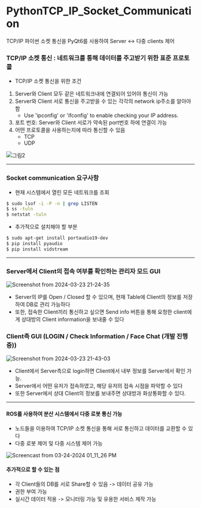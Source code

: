 # PythonTCP_IP_Socket_Communication
TCP/IP 파이썬 소켓 통신을 PyQt6를 사용하여 Server &lt;-> 다중 clients 제어 

### TCP/IP 소켓 통신 :  네트워크를 통해 데이터를 주고받기 위한 표준 프로토콜

- TCP/IP 소켓 통신을 위한 조건
1. Server와 Client 모두 같은 네트워크내에 연결되어 있어야 통신이 가능
2. Server와 Client 서로 통신을 주고받을 수 있는 각각의 network ip주소를 알아야 함
   - Use 'ipconfig' or 'ifconfig' to enable checking your IP address.
3. 포트 번호: Server와 Client 서로가 약속된 port번호 하에 연결이 가능
4. 어떤 프로토콜을 사용하는지에 따라 통신할 수 있음
   - TCP
   - UDP
   
![그림2](https://github.com/AUTO-KKYU/PythonTCP_IP_Socket_Communication/assets/118419026/1f7047d0-e5cb-4a4f-8caa-af7a0e09885e)

---
### Socket communication 요구사항
-  현재 시스템에서 열린 모든 네트워크를 조회
```sh
$ sudo lsof -i -P -n | grep LISTEN
$ ss -tuln
$ netstat -tuln
```
- 추가적으로 설치해야 할 부분
```sh
$ sudo apt-get install portaudio19-dev
$ pip install pyaudio
$ pip install vidstream
```
---

### Server에서 Client의 접속 여부를 확인하는 관리자 모드 GUI
![Screenshot from 2024-03-23 21-24-35](https://github.com/AUTO-KKYU/PythonTCP_IP_Socket_Communication/assets/118419026/f579c752-11d7-41ef-8522-69cf0d6fb7e7)

- Server의 IP를 Open / Closed 할 수 있으며, 현재 Table에 Client의 정보를 저장하여 DB로 관리 가능하다
- 또한, 접속한 Client끼리 통신하고 싶으면 Send info 버튼을 통해 요청한 client에게 상대방의 Client information을 보내줄 수 있다


### Client측 GUI (LOGIN / Check Information / Face Chat (개발 진행중))

![Screenshot from 2024-03-23 21-43-03](https://github.com/AUTO-KKYU/PythonTCP_IP_Socket_Communication/assets/118419026/e7156f18-02db-4f26-b10f-3960a21b1373)

- Client에서 Server측으로 login하면 Client에서 내부 정보를 Server에서 확인 가능.
- Server에서 어떤 유저가 접속하였고, 해당 유저의 접속 시점을 파악할 수 있다
- 또한 Server에서 상대 Client의 정보를 보내주면 상대방과 화상통화할 수 있다.

--- 
#### ROS를 사용하여 분산 시스템에서 다중 로봇 통신 가능
- 노드들을 이용하여 TCP/IP 소켓 통신을 통해 서로 통신하고 데이터를 교환할 수 있다
- 다중 로봇 제어 및 다중 시스템 제어 가능

![Screencast from 03-24-2024 01_11_26 PM](https://github.com/AUTO-KKYU/PythonTCP_IP_Socket_Communication/assets/118419026/f72b76c0-cb5d-4866-8395-25ce35c47d1e)


#### 추가적으로 할 수 있는 점
- 각 Client들의 DB를 서로 Share할 수 있음 -> 데이터 공유 가능
- 권한 부여 가능
- 실시간 데이터 적용 -> 모니터링 가능 및 유용한 서비스 제작 가능
